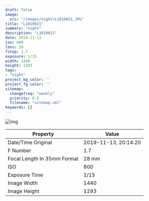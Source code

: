 ```yaml
---
draft: false
image:
  src: "/images/night/L1010021.JPG"
title: "L1010021"
summary: "night"
description: "L1010021"
date: 2019-11-13
iso: 800
lens: 28
fstop: 1.7
exposure: 1/15
width: 1440
height: 1293
tags:
- "night"
project_bg_color: ''
project_fg_color: ''
sitemap:
  changefreq: "weekly"
  priority: 0.5
  filename: "sitemap.xml"
keywords: []
---
```


![img](/images/night/L1010021.JPG)


Property | Value
---------|------
Date/Time Original              | 2019-11-13, 20:14:20
F Number                        | 1.7
Focal Length In 35mm Format     | 28 mm
ISO                             | 800
Exposure Time                   | 1/15
Image Width                     | 1440
Image Height                    | 1293
